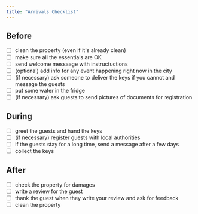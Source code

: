 ```yaml
---
title: "Arrivals Checklist"
---
```


<head>
<!-- Global site tag (gtag.js) - Google Analytics -->
<script async src="https://www.googletagmanager.com/gtag/js?id=G-4JDBPM7CZ4"></script>
<script>
  window.dataLayer = window.dataLayer || [];
  function gtag(){dataLayer.push(arguments);}
  gtag('js', new Date());

  gtag('config', 'G-4JDBPM7CZ4');
</script>
</head>

## Before

* [ ] clean the property (even if it's already clean)
* [ ] make sure all the essentials are OK
* [ ] send welcome messaage with instructuctions
* [ ] (optional) add info for any event happening right now in the city
* [ ] (if necessary) ask someone to deliver the keys if you cannot and message the guests
* [ ] put some water in the fridge
* [ ] (if necessary) ask guests to send pictures of documents for registration

## During

* [ ] greet the guests and hand the keys
* [ ] (if necessary) register guests with local authorities
* [ ] if the guests stay for a long time, send a message after a few days
* [ ] collect the keys

## After

* [ ] check the property for damages
* [ ] write a review for the guest
* [ ] thank the guest when they write your review and ask for feedback
* [ ] clean the property
